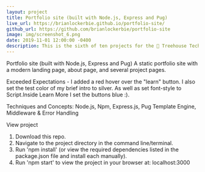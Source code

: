 ```yaml
---
layout: project
title: Portfolio site (built with Node.js, Express and Pug)
live_url: https://brianlockerbie.github.io/portfolio-site/
github_url: https://github.com/brianlockerbie/portfolio-site
image: img/screenshot_6.png
date: 2019-11-01 12:00:00 -0400
description: This is the sixth of ten projects for the 🏡 Treehouse TechDegree Full Stack JavaScript.
---
```

Portfolio site (built with Node.js, Express and Pug)
A static portfolio site with a modern landing page, about page, and several project pages.

Exceeded Expectations - I added a red hover over the "learn" button. I also set the test color of my brief intro to silver. As well as set font-style to Script.Inside Learn More I set the buttons blue :).

Techniques and Concepts: Node.js, Npm, Express.js, Pug Template Engine, Middleware & Error Handling

View project
1. Download this repo.
2. Navigate to the project directory in the command line/terminal.
3. Run 'npm install' (or view the required dependencies listed in the package.json file and install each manually).
4. Run 'npm start' to view the project in your browser at: localhost:3000

